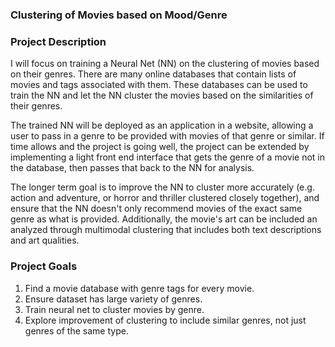 ### Clustering of Movies based on Mood/Genre


### Project Description
I will focus on training a Neural Net (NN) on the clustering of movies based on their genres. There are many online databases that contain lists of movies and tags associated with them. These databases can be used to train the NN and let the NN cluster the movies based on the similarities of their genres.

The trained NN will be deployed as an application in a website, allowing a user to pass in a genre to be provided with movies of that genre or similar. If time allows and the project is going well, the project can be extended by implementing a light front end interface that gets the genre of a movie not in the database, then passes that back to the NN for analysis.

The longer term goal is to improve the NN to cluster more accurately (e.g. action and adventure, or horror and thriller clustered closely together), and ensure that the NN doesn't only recommend movies of the exact same genre as what is provided. Additionally, the movie's art can be included an analyzed through multimodal clustering that includes both text descriptions and art qualities.

### Project Goals
1. Find a movie database with genre tags for every movie.
2. Ensure dataset has large variety of genres.
3. Train neural net to cluster movies by genre.
4. Explore improvement of clustering to include similar genres, not just genres of the same type.
